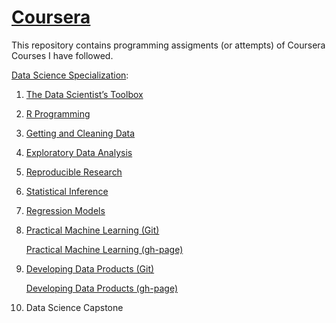 [Coursera](https://www.coursera.org/)
==========

This repository contains programming assigments (or attempts) of Coursera Courses I have followed.

[Data Science Specialization](https://www.coursera.org/specializations/jhu-data-science):

01. [The Data Scientist’s Toolbox](https://github.com/jletteboer/Coursera/tree/master/01%20The%20Data%20Scientists%20Toolbox)
02. [R Programming](https://github.com/jletteboer/Coursera/tree/master/02%20R%20Programming)
03. [Getting and Cleaning Data](https://github.com/jletteboer/Coursera/tree/master/03%20Getting%20and%20Cleaning%20Data)
04. [Exploratory Data Analysis](https://github.com/jletteboer/Coursera/tree/master/0420Exploratory%20Data%20Analysis)
05. [Reproducible Research](https://github.com/jletteboer/Coursera/tree/master/05%20Reproducible%20Research)
06. [Statistical Inference](https://github.com/jletteboer/Coursera/tree/master/06%20Statistical%20Inference)
07. [Regression Models](https://github.com/jletteboer/Coursera/tree/master/07%20Regression%20Models)
08. [Practical Machine Learning (Git)](https://github.com/jletteboer/Coursera/tree/master/08%20Practical%20Machine%20Learning)

    [Practical Machine Learning (gh-page)](https://jletteboer.github.io/Coursera/Practical_Machine_Learning.html)

09. [Developing Data Products (Git)](https://github.com/jletteboer/Coursera/tree/master/09%20Developing%20Data%20Products)

    [Developing Data Products (gh-page)](https://jletteboer.github.io/Coursera/Developing_Data_Products_-_Week_2.html)
10. Data Science Capstone
